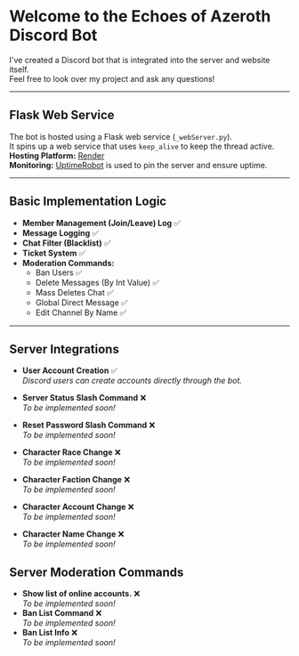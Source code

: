 # Welcome to the Echoes of Azeroth Discord Bot

I've created a Discord bot that is integrated into the server and website itself.  
Feel free to look over my project and ask any questions!

---

## Flask Web Service

The bot is hosted using a Flask web service (`_webServer.py`).  
It spins up a web service that uses `keep_alive` to keep the thread active.  
**Hosting Platform:** [Render](https://render.com)  
**Monitoring:** [UptimeRobot](https://uptimerobot.com) is used to pin the server and ensure uptime.

---

## Basic Implementation Logic

- **Member Management (Join/Leave) Log** ✅
- **Message Logging** ✅
- **Chat Filter (Blacklist)** ✅
- **Ticket System** ✅
- **Moderation Commands:**
  - Ban Users ✅
  - Delete Messages (By Int Value) ✅
  - Mass Deletes Chat ✅
  - Global Direct Message ✅
  - Edit Channel By Name ✅

---

## Server Integrations

- **User Account Creation** ✅  
  _Discord users can create accounts directly through the bot._
  
- **Server Status Slash Command** ❌  
  _To be implemented soon!_
- **Reset Password Slash Command** ❌  
  _To be implemented soon!_
- **Character Race Change** ❌  
  _To be implemented soon!_
- **Character Faction Change** ❌  
  _To be implemented soon!_
- **Character Account Change** ❌  
  _To be implemented soon!_
- **Character Name Change** ❌  
  _To be implemented soon!_
  

## Server Moderation Commands
- **Show list of online accounts.** ❌  
  _To be implemented soon!_
- **Ban List Command** ❌  
  _To be implemented soon!_
- **Ban List Info** ❌  
  _To be implemented soon!_

  
 
